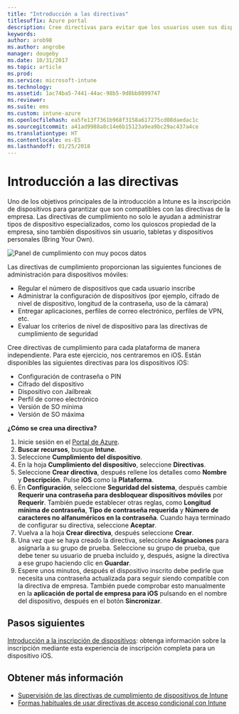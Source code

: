 ```yaml
---
title: "Introducción a las directivas"
titlesuffix: Azure portal
description: Cree directivas para evitar que los usuarios usen sus dispositivos de forma no autorizada.
keywords: 
author: arob98
ms.author: angrobe
manager: dougeby
ms.date: 10/31/2017
ms.topic: article
ms.prod: 
ms.service: microsoft-intune
ms.technology: 
ms.assetid: 1ac74ba5-7441-44ac-98b5-9d8bb8899747
ms.reviewer: 
ms.suite: ems
ms.custom: intune-azure
ms.openlocfilehash: ea5fe13f7361b968f3158a617275cd08daedac1c
ms.sourcegitcommit: a41ad9988a8c14e6b15123a9ea9bc29ac437a4ce
ms.translationtype: HT
ms.contentlocale: es-ES
ms.lasthandoff: 01/25/2018
---
```

# <a name="get-started-with-policies"></a>Introducción a las directivas

Uno de los objetivos principales de la introducción a Intune es la inscripción de dispositivos para garantizar que son compatibles con las directivas de la empresa. Las directivas de cumplimiento no solo le ayudan a administrar tipos de dispositivo especializados, como los quioscos propiedad de la empresa, sino también dispositivos sin usuario, tabletas y dispositivos personales (Bring Your Own).

![Panel de cumplimiento con muy pocos datos](/intune/media/generic-compliance-dashboard.png)

Las directivas de cumplimiento proporcionan las siguientes funciones de administración para dispositivos móviles:

* Regular el número de dispositivos que cada usuario inscribe
* Administrar la configuración de dispositivos (por ejemplo, cifrado de nivel de dispositivo, longitud de la contraseña, uso de la cámara)
* Entregar aplicaciones, perfiles de correo electrónico, perfiles de VPN, etc.
* Evaluar los criterios de nivel de dispositivo para las directivas de cumplimiento de seguridad

Cree directivas de cumplimiento para cada plataforma de manera independiente. Para este ejercicio, nos centraremos en iOS. Están disponibles las siguientes directivas para los dispositivos iOS:

* Configuración de contraseña o PIN
* Cifrado del dispositivo
* Dispositivo con Jailbreak
* Perfil de correo electrónico
* Versión de SO mínima
* Versión de SO máxima

__¿Cómo se crea una directiva?__

1. Inicie sesión en el [Portal de Azure](https://portal.azure.com).
2. **Buscar recursos**, busque **Intune**.
3. Seleccione **Cumplimiento del dispositivo**.
4. En la hoja **Cumplimiento del dispositivo**, seleccione **Directivas**.
5. Seleccione **Crear directiva**, después rellene los detalles como **Nombre** y **Descripción**. Pulse **iOS** como la **Plataforma**.
6. En **Configuración**, seleccione **Seguridad del sistema**, después cambie **Requerir una contraseña para desbloquear dispositivos móviles** por **Requerir**. También puede establecer otras reglas, como **Longitud mínima de contraseña**, **Tipo de contraseña requerida** y **Número de caracteres no alfanuméricos en la contraseña**. Cuando haya terminado de configurar su directiva, seleccione **Aceptar**.
7. Vuelva a la hoja **Crear directiva**, después seleccione **Crear**.
8. Una vez que se haya creado la directiva, seleccione **Asignaciones** para asignarla a su grupo de prueba. Seleccione su grupo de prueba, que debe tener su usuario de prueba incluido y, después, asigne la directiva a ese grupo haciendo clic en **Guardar**.
9. Espere unos minutos, después el dispositivo inscrito debe pedirle que necesita una contraseña actualizada para seguir siendo compatible con la directiva de empresa. También puede comprobar esto manualmente en la **aplicación de portal de empresa para iOS** pulsando en el nombre del dispositivo, después en el botón **Sincronizar**.

## <a name="next-steps"></a>Pasos siguientes

[Introducción a la inscripción de dispositivos](get-started-enroll.md): obtenga información sobre la inscripción mediante esta experiencia de inscripción completa para un dispositivo iOS.

## <a name="learn-more"></a>Obtener más información

* [Supervisión de las directivas de cumplimiento de dispositivos de Intune](compliance-policy-monitor.md)
* [Formas habituales de usar directivas de acceso condicional con Intune](conditional-access-intune-common-ways-use.md)
